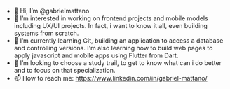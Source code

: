- 👋 Hi, I’m @gabrielmattano
- 👀 I’m interested in working on frontend projects and mobile models including UX/UI projects. In fact, i want to know it all, even building systems from scratch.
- 🌱 I’m currently learning Git, building an application to access a database and controlling versions. I'm also learning how to build web pages to apply javascript and mobile apps using Flutter from Dart.
- 💞️ I’m looking to choose a study trail, to get to know what can i do better and to focus on that specialization.
- 📫 How to reach me: https://www.linkedin.com/in/gabriel-mattano/
